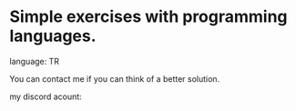 

<b><h1>Simple exercises with programming languages.</h1></b>

language: TR

You can contact me if you can think of a better solution.

my discord acount: 






